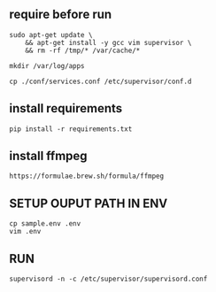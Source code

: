 ## require before run
```
sudo apt-get update \
    && apt-get install -y gcc vim supervisor \
    && rm -rf /tmp/* /var/cache/* 
```
```
mkdir /var/log/apps
```
```
cp ./conf/services.conf /etc/supervisor/conf.d
```
## install requirements
```
pip install -r requirements.txt
```
## install ffmpeg
```
https://formulae.brew.sh/formula/ffmpeg
```
## SETUP OUPUT PATH IN ENV
```
cp sample.env .env
vim .env
```
## RUN
```
supervisord -n -c /etc/supervisor/supervisord.conf
```
